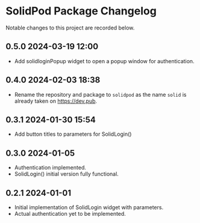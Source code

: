 # SolidPod Package Changelog

Notable changes to this project are recorded below.

## 0.5.0 2024-03-19 12:00

+ Add solidloginPopup widget to open a popup window for authentication.


## 0.4.0 2024-02-03 18:38

+ Rename the repository and package to `solidpod` as the name `solid`
  is already taken on https://dev.pub.

## 0.3.1 2024-01-30 15:54

+ Add button titles to parameters for SolidLogin()

## 0.3.0 2024-01-05

+ Authentication implemented.
+ SolidLogin() initial version fully functional.

## 0.2.1 2024-01-01

+ Initial implementation of SolidLogin widget with parameters.
+ Actual authentication yet to be implemented.
